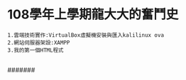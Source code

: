 # 108學年上學期龍大大的奮鬥史

```
1.雲端技術實作:VirtualBox虛擬機安裝與匯入kalilinux ova
2.網站伺服器架設:XAMPP
3.我的第一個HTML程式

```
##

###

####

#####

#######
